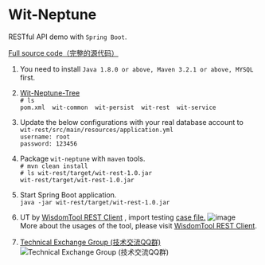 # Wit-Neptune
RESTful API demo with `Spring Boot`.

[Full source code（完整的源代码）](https://github.com/witpool/Wit-Neptune/blob/master/Wit-Neptune-V1.0.zip)

1. You need to install `Java 1.8.0 or above, Maven 3.2.1 or above, MYSQL` first.<br/>

2. [Wit-Neptune-Tree](https://github.com/witpool/Wit-Neptune/blob/master/Wit-Neptune-Tree.txt)<br/>
`# ls` <br/>
`pom.xml  wit-common  wit-persist  wit-rest  wit-service` <br/>

3. Update the below configurations with your real database account to `wit-rest/src/main/resources/application.yml`<br/>
`username: root`<br/>
`password: 123456`<br/>

4. Package `wit-neptune` with `maven` tools.<br/>
`# mvn clean install`<br/>
`# ls wit-rest/target/wit-rest-1.0.jar`<br/>
`wit-rest/target/wit-rest-1.0.jar`<br/>

5. Start Spring Boot application.<br/>
`java -jar wit-rest/target/wit-rest-1.0.jar`<br/>

6. UT by [WisdomTool REST Client](https://github.com/wisdomtool/rest-client/blob/master/restclient-1.1.jar)
, import testing [case file.](https://github.com/witpool/Wit-Neptune/blob/master/Wit-Neptune-Cases.json)
![image](https://github.com/witpool/Wit-Neptune/blob/master/Wit-RESTClient.png)<br/>
More about the usages of the tool, please visit [WisdomTool REST Client](https://github.com/wisdomtool/rest-client).<br/>

7. [Technical Exchange Group (技术交流QQ群)](https://github.com/wisdomtool/rest-client/blob/master/images/qq-group.png)<br/>
![Technical Exchange Group (技术交流QQ群)](https://github.com/wisdomtool/rest-client/blob/master/images/qq-group.png)
